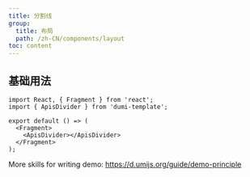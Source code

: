 ```yaml
---
title: 分割线
group:
  title: 布局
  path: /zh-CN/components/layout
toc: content
---
```


## 基础用法

```tsx
import React, { Fragment } from 'react';
import { ApisDivider } from 'dumi-template';

export default () => (
  <Fragment>
    <ApisDivider></ApisDivider>
  </Fragment>
);
```

More skills for writing demo: https://d.umijs.org/guide/demo-principle
